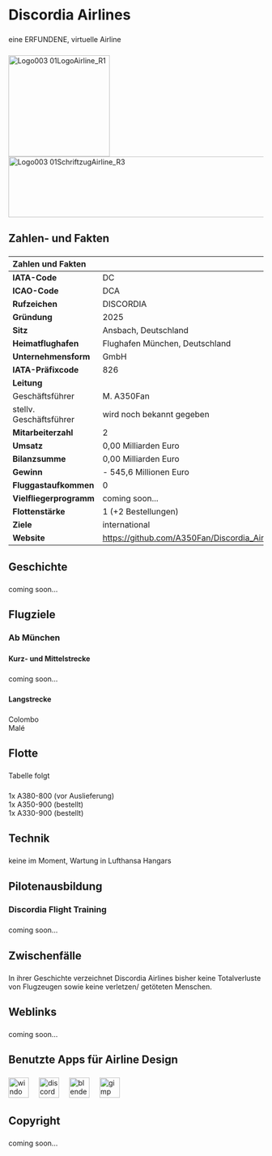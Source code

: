 <h1 align="left">Discordia Airlines</h1>

###

<p align="left">eine ERFUNDENE, virtuelle Airline</p>

###

<img width="200" height="200" alt="Logo003 01LogoAirline_R1" src="https://github.com/user-attachments/assets/403061a1-12a5-41f0-8814-e5c4185282c8" /><img width="577" height="120" alt="Logo003 01SchriftzugAirline_R3" src="https://github.com/user-attachments/assets/ce7b5e06-0ec9-4ee1-9e2d-5cc9abb5fb78" />

###

<h2 align="left">Zahlen- und Fakten</h2>

###


| Zahlen und Fakten | |
| :--- | :--- |
| **IATA-Code** | DC |
| **ICAO-Code** | DCA |
| **Rufzeichen** | DISCORDIA |
| **Gründung** | 2025 |
| **Sitz** | Ansbach, Deutschland |
| **Heimatflughafen** | Flughafen München, Deutschland |
| **Unternehmensform** | GmbH |
| **IATA-Präfixcode** | 826 |
| **Leitung** | |
|     Geschäftsführer | M. A350Fan |
|     stellv. Geschäftsführer | wird noch bekannt gegeben |
| **Mitarbeiterzahl** | 2 |
| **Umsatz** | 0,00 Milliarden Euro |
| **Bilanzsumme** | 0,00 Milliarden Euro |
| **Gewinn** | - 545,6 Millionen Euro |
| **Fluggastaufkommen** | 0 |
| **Vielfliegerprogramm** | coming soon... |
| **Flottenstärke** | 1 (+2 Bestellungen) |
| **Ziele** | international |
| **Website** | https://github.com/A350Fan/Discordia_Airlines |

###

<h2 align="left">Geschichte</h2>

###

<p align="left">coming soon...</p>

###

<h2 align="left">Flugziele</h2>

###

<h3 align="left">Ab München</h3>

###

<h4 align="left">Kurz- und Mittelstrecke</h4>

###

<p align="left">coming soon...</p>

###

<h4 align="left">Langstrecke</h4>

###

<p align="left">Colombo<br>Malé</p>

###

<h2 align="left">Flotte</h2>

###

<p align="left">Tabelle folgt</p>

###

<p align="left">1x A380-800 (vor Auslieferung)<br>1x A350-900 (bestellt)<br>1x A330-900 (bestellt)</p>

###

<h2 align="left">Technik</h2>

###

<p align="left">keine im Moment, Wartung in Lufthansa Hangars</p>

###

<h2 align="left">Pilotenausbildung</h2>

###

<h3 align="left">Discordia Flight Training</h3>

###

<p align="left">coming soon...</p>

###

<h2 align="left">Zwischenfälle</h2>

###

<p align="left">In ihrer Geschichte verzeichnet Discordia Airlines bisher keine Totalverluste von Flugzeugen sowie keine verletzen/ getöteten Menschen.</p>

###

<h2 align="left">Weblinks</h2>

###

<p align="left">coming soon...</p>

###

<h2 align="left">Benutzte Apps für Airline Design</h2>

###

<div align="left">
  <img src="https://cdn.jsdelivr.net/gh/devicons/devicon/icons/windows8/windows8-original.svg" height="40" alt="windows8 logo"  />
  <img width="12" />
  <img src="https://cdn.simpleicons.org/discord/5865F2" height="40" alt="discord logo"  />
  <img width="12" />
  <img src="https://cdn.jsdelivr.net/gh/devicons/devicon/icons/blender/blender-original.svg" height="40" alt="blender logo"  />
  <img width="12" />
  <img src="https://cdn.jsdelivr.net/gh/devicons/devicon/icons/gimp/gimp-original.svg" height="40" alt="gimp logo"  />
</div>

###

<h2 align="left">Copyright</h2>

###

<p align="left">coming soon...</p>

###
